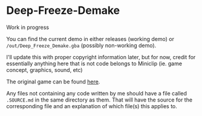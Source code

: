 # Deep-Freeze-Demake

Work in progress

You can find the current demo in either releases (working demo) or `/out/Deep_Freeze_Demake.gba` (possibly non-working demo).

I'll update this with proper copyright information later, but for now, credit for essentially anything here that is not code belongs to Miniclip (ie. game concept, graphics, sound, etc)

The original game can be found [here][1].

[1]: https://www.miniclip.com/games/deep-freeze/en/

Any files not containing any code written by me should have a file called `.SOURCE.md` in the same directory as them. That will have the source for the corresponding file and an explanation of which file(s) this applies to.
